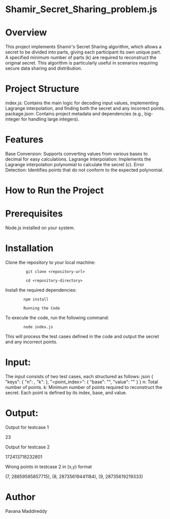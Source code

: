 # Shamir_Secret_Sharing_problem.js
# Overview
This project implements Shamir's Secret Sharing algorithm, which allows a secret to be divided into parts, giving each participant its own unique part. A specified minimum number of parts (k) are required to reconstruct the original secret. This algorithm is particularly useful in scenarios requiring secure data sharing and distribution.

# Project Structure
index.js: Contains the main logic for decoding input values, implementing Lagrange interpolation, and finding both the secret and any incorrect points.
package.json: Contains project metadata and dependencies (e.g., big-integer for handling large integers).
# Features
Base Conversion: Supports converting values from various bases to decimal for easy calculations.
Lagrange Interpolation: Implements the Lagrange interpolation polynomial to calculate the secret (c).
Error Detection: Identifies points that do not conform to the expected polynomial.
# How to Run the Project
# Prerequisites
Node.js installed on your system.
# Installation
Clone the repository to your local machine:

             git clone <repository-url>
             
             cd <repository-directory>
             
Install the required dependencies:

            npm install
            
            Running the Code
            
To execute the code, run the following command:

            node index.js
            
This will process the test cases defined in the code and output the secret and any incorrect points.

# Input:

The input consists of two test cases, each structured as follows:
json
{
    "keys": {
        "n": <total points>,
        "k": <minimum points needed to reconstruct the secret>
    },
    "<point_index>": {
        "base": "<base>",
        "value": "<value>"
    }
}
n: Total number of points.
k: Minimum number of points required to reconstruct the secret.
Each point is defined by its index, base, and value.
# Output:

Output for testcase 1

23

Output for testcase 2

172413718232801

Wrong points in testcase 2 in (x,y) format

(7, 28859585857715), (8, 28735619441184), (9, 28735619219333)

# Author
Pavana Maddireddy
